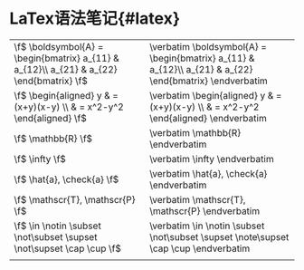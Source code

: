 LaTex语法笔记{#latex}
===================

<table >
<tr><td>
\f$
    \boldsymbol{A} = 
    \begin{bmatrix}
    a_{11} & a_{12}\\
    a_{21} & a_{22} 
    \end{bmatrix}
\f$
</td><td>
\verbatim
\boldsymbol{A} = 
\begin{bmatrix}
    a_{11} & a_{12}\\
    a_{21} & a_{22} 
\end{bmatrix}
\endverbatim
</td></tr> 

<tr><td> 
\f$
    \begin{aligned}
    y
    & = (x+y)(x-y) \\
    & = x^2-y^2
    \end{aligned}
\f$
</td><td>
\verbatim
\begin{aligned}
y
& = (x+y)(x-y) \\
& = x^2-y^2
\end{aligned}
\endverbatim
</td></tr> 

<tr><td> 
\f$
    \mathbb{R} 
\f$
</td><td>
\verbatim
\mathbb{R}
\endverbatim
</td></tr> 

<tr><td> 
\f$
\infty
\f$
</td><td>
\verbatim
\infty
\endverbatim
</td></tr> 

<tr><td> 
\f$ \hat{a}, \check{a} \f$
</td><td>
\verbatim \hat{a}, \check{a} \endverbatim
</td></tr> 

<tr><td> 
\f$ \mathscr{T}, \mathscr{P} \f$
</td><td>
\verbatim \mathscr{T}, \mathscr{P} \endverbatim
</td></tr> 

<tr><td> 
\f$ \in \notin \subset \not\subset \supset \not\supset \cap \cup \f$
</td><td>
\verbatim \in \notin \subset \not\subset \supset \note\supset \cap \cup \endverbatim
</td></tr> 

<tr><td> 
</td><td>
</td></tr> 

</table>


